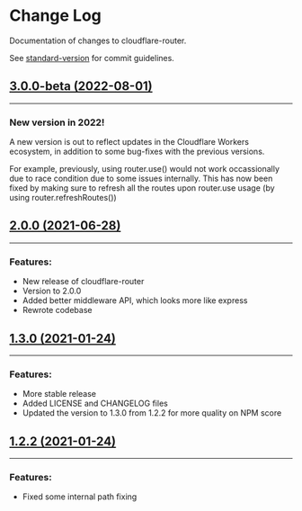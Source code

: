 # Change Log

Documentation of changes to cloudflare-router.

See [standard-version](https://github.com/conventional-changelog/standard-version) for commit guidelines.

## [3.0.0-beta (2022-08-01)](https://www.npmjs.com/package/cloudflare-router/v/3.0.0-beta)

----
### New version in 2022!
A new version is out to reflect updates in the Cloudflare Workers ecosystem,
in addition to some bug-fixes with the previous versions.

For example, previously, using router.use() would not work occassionally due to
race condition due to some issues internally. This has now
been fixed by making sure to refresh all the routes upon router.use usage (by using router.refreshRoutes())



## [2.0.0 (2021-06-28)](https://www.npmjs.com/package/cloudflare-router/v/1.3.0)

----

### Features:
* New release of cloudflare-router
* Version to 2.0.0
* Added better middleware API, which looks more like express
* Rewrote codebase

## [1.3.0 (2021-01-24)](https://www.npmjs.com/package/cloudflare-router/v/1.3.0)

----

### Features:
* More stable release
* Added LICENSE and CHANGELOG files
* Updated the version to 1.3.0 from 1.2.2 for more quality on NPM score


## [1.2.2 (2021-01-24)](https://www.npmjs.com/package/cloudflare-router/v/1.2.2)

----

### Features:
* Fixed some internal path fixing 
